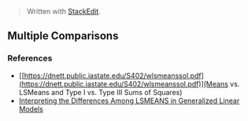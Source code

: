
> Written with [StackEdit](https://stackedit.io/).

## Multiple Comparisons

### References
- [[https://dnett.public.iastate.edu/S402/wlsmeanssol.pdf](https://dnett.public.iastate.edu/S402/wlsmeanssol.pdf)](Means vs. LSMeans and Type I vs. Type III Sums of Squares)
- [Interpreting the Differences Among LSMEANS in Generalized Linear Models]([https://www.mwsug.org/proceedings/2011/dataviz/MWSUG-2011-DG08.pdf)
<!--stackedit_data:
eyJoaXN0b3J5IjpbLTEyMTE4NjY5NjQsNTg4NjU0ODI5LDE0Nj
E0NjI5OTRdfQ==
-->